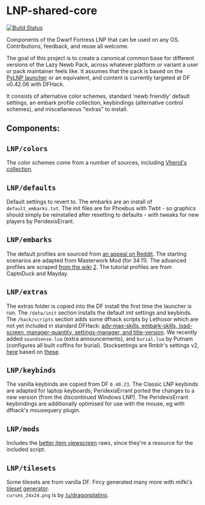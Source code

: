 LNP-shared-core
===============

[![Build Status](https://travis-ci.org/Lazy-Newb-Pack/LNP-shared-core.png?branch=master)](https://travis-ci.org/Lazy-Newb-Pack/LNP-shared-core)

Components of the Dwarf Fortress LNP that can be used on any OS.  
Contributions, feedback, and reuse all welcome.

The goal of this project is to create a canonical common base for different 
versions of the Lazy Newb Pack, across whatever platform or variant a user or 
pack maintainer feels like.  It assumes that the pack is based on the [PyLNP 
launcher](http://www.bay12forums.com/smf/index.php?topic=140808) or an 
equivalent, and content is currently targeted at DF v0.42.06 with DFHack.

It consists of alternative color schemes, standard 'newb friendly' default 
settings, an embark profile collection, keybindings (alternative control 
schemes), and miscellaneous "extras" to install.  

Components:
-----------

`LNP/colors`
------------
The color schemes come from a number of sources, including [Vherid's 
collection](http://www.bay12forums.com/smf/index.php?topic=89856).

`LNP/defaults`
--------------
Default settings to revert to.  The embarks are an install of 
`default_embarks.txt`.  The init files are for Phoebus with Twbt - so graphics 
should simply be reinstalled after resetting to defaults - with tweaks for new 
players by PeridexisErrant.  

`LNP/embarks`
-------------
The default profiles are sourced from [an appeal on Reddit](
http://redd.it/2ew1fa).  The starting scenarios are adapted from Masterwork Mod 
(for 34.11).  The advanced profiles are scraped [from the wiki](
http://dwarffortresswiki.org/index.php/DF2014:Embark_profile_repository) [2](
http://dwarffortresswiki.org/index.php/DF2014:Sample_Starting_Builds).  The 
tutorial profiles are from CaptnDuck and Mayday.  

`LNP/extras`
------------
The extras folder is copied into the DF install the first time the launcher is 
run.  The `/data/init` section installs the default init settings and 
keybinds.  The `/hack/scripts` section adds some dfhack scripts by Lethosor 
which are not yet included in standard DFHack:  [adv-max-skills, embark-skills, 
load-screen, manager-quantity, settings-manager, and title-version](
https://github.com/lethosor/dfhack-scripts).  We recently added 
`soundsense.lua` (extra announcements), and `burial.lua` by Putnam (configures 
all built coffins for burial).  Stocksettings are Rmblr's settings v2, [here](
http://dffd.wimbli.com/file.php?id=10170) based on [these](
http://redd.it/2o611s).

`LNP/keybinds`
--------------
The vanilla keybinds are copied from DF `0.40.23`.  The Classic LNP keybinds 
are adapted for laptop keyboards; PeridexisErrant ported the changes to a new 
version (from the discontinued Windows LNP).  The PeridexisErrant keybindings 
are additionally optimised for use with the mouse, eg with dfhack's mousequery 
plugin.

`LNP/mods`
--------------
Includes the [better item viewscreen](http://www.bay12forums.com/smf/index.php?topic=147707) raws, since they're a resource for the
included script.

`LNP/tilesets`
--------------
Some tilesets are from vanilla DF.  Fircy generated many more with mifki's 
[tileset generator](http://www.bay12forums.com/smf/index.php?topic=140250).  
`curses_24x24.png` is by [/u/dragonplatino](http://redd.it/2r8gtx).
